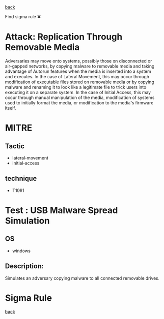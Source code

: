 
[back](../index.md)

Find sigma rule :x: 

# Attack: Replication Through Removable Media 

Adversaries may move onto systems, possibly those on disconnected or air-gapped networks, by copying malware to removable media and taking advantage of Autorun features when the media is inserted into a system and executes. In the case of Lateral Movement, this may occur through modification of executable files stored on removable media or by copying malware and renaming it to look like a legitimate file to trick users into executing it on a separate system. In the case of Initial Access, this may occur through manual manipulation of the media, modification of systems used to initially format the media, or modification to the media's firmware itself.

# MITRE
## Tactic
  - lateral-movement
  - initial-access


## technique
  - T1091


# Test : USB Malware Spread Simulation
## OS
  - windows


## Description:
Simulates an adversary copying malware to all connected removable drives. 


# Sigma Rule


[back](../index.md)
